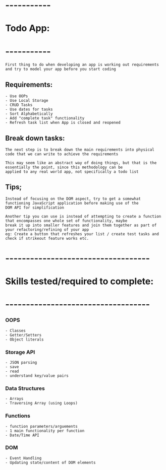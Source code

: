 # -----------
# Todo App:
# -----------

    First thing to do when developing an app is working out requirements and try to model your app before you start coding

## Requirements:

    - Use OOPs
    - Use Local Storage
    - CRUD Tasks
    - Use dates for tasks
    - Sort Alphabetically
    - Add "complete task" functionality
    - Refresh task list when App is closed and reopened

## Break down tasks:

    The next step is to break down the main requirements into physical code that we can write to achieve the requirements

    This may seem like an abstract way of doing things, but that is the essentially the point, since this methodology can be 
    applied to any real world app, not specifically a todo list

## Tips;

    Instead of focusing on the DOM aspect, try to get a somewhat functioning JavaScript application before making use of the 
    DOM API for simplification

    Another tip you can use is instead of attempting to create a function that encompasses one whole set of functionality, maybe
    break it up into smaller features and join them together as part of your refactoring/refining of your app
    eg: Create a button that refreshes your list / create test tasks and check if strikeout feature works etc.

# -----------------------------------
# Skills tested/required to complete:
# -----------------------------------

### OOPS
    - Classes
    - Getter/Setters
    - Object literals

### Storage API
    - JSON parsing
    - save
    - read
    - understand key/value pairs

### Data Structures
    - Arrays
    - Traversing Array (using Loops)

### Functions
    - function parameters/arguements
    - 1 main functionality per function
    - Date/Time API

### DOM
    - Event Handling
    - Updating state/content of DOM elements


